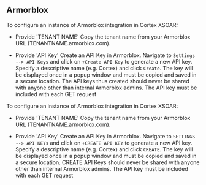 ## ArmorbloxTo configure an instance of Armorblox integration in Cortex XSOAR:- Provide 'TENANT NAME'    Copy the tenant name from your Armorblox URL (TENANTNAME.armorblox.com).- Provide 'API Key'    Create an API Key in Armorblox. Navigate to `Settings --> API Keys` and click on `+Create API Key` to generate a new API key. Specify a descriptive name (e.g. Cortex) and click `Create`. The key will be displayed once in a popup window and must be copied and saved in a secure location. The API keys thus created should never be shared with anyone other than internal Armorblox admins. The API key must be included with each GET requestTo configure an instance of Armorblox integration in Cortex XSOAR:- Provide 'TENANT NAME'    Copy the tenant name from your Armorblox URL (TENANTNAME.armorblox.com).- Provide 'API Key'    Create an API Key in Armorblox. Navigate to `SETTINGS --> API KEYs` and click on `+CREATE API KEY` to generate a new API key. Specify a descriptive name (e.g. Cortex) and click `CREATE`. The key will be displayed once in a popup window and must be copied and saved in a secure location. CREATE API Keys should never be shared with anyone other than internal Armorblox admins. The API key must be included with each GET request